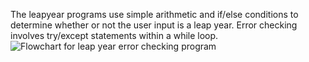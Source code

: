 The leapyear programs use simple arithmetic and if/else conditions to determine whether or not the user input is a leap year.
Error checking involves try/except statements within a while loop.  
![Flowchart for leap year error checking program](https://i.gyazo.com/3e6ce8cb3afb32a4f66985d36fee50c5.png)